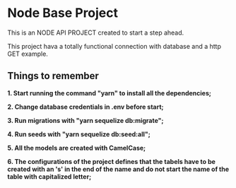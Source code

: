 # Node Base Project #

This is an NODE API PROJECT created to start a step ahead.

This project hava a totally functional connection with database and a http GET example.

## Things to remember ##

__1. Start running the command "yarn" to install all the dependencies;__

__2. Change database credentials in .env before start;__

__3. Run migrations with "yarn sequelize db:migrate";__

__4. Run seeds with "yarn sequelize db:seed:all";__

__5. All the models are created with CamelCase;__

__6. The configurations of the project defines that the tabels have to be created with an 's' in the end of the name and do not start the name of the table with capitalized letter;__
